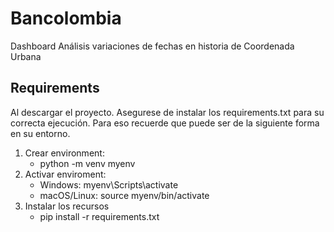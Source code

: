 # Bancolombia
Dashboard Análisis variaciones de fechas en historia de Coordenada Urbana


## Requirements 
Al descargar el proyecto. Asegurese de instalar los requirements.txt para su correcta ejecución. 
Para eso recuerde que puede ser de la siguiente forma en su entorno. 
1. Crear environment:
   - python -m venv myenv
2. Activar enviroment:
   - Windows: myenv\Scripts\activate
   - macOS/Linux: source myenv/bin/activate
3. Instalar los recursos
   - pip install -r requirements.txt
